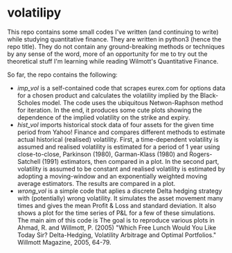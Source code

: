 # volatilipy

This repo contains some small codes I've written (and continuing to write) while studying quantitative finance. They are written in python3 (hence the repo title). They do not contain any ground-breaking methods or techniques by any sense of the word, more of an opportunity for me to try out the theoretical stuff I'm learning while reading Wilmott's Quantitative Finance.

So far, the repo contains the following:
* *imp_vol*  is a self-contained code that scrapes eurex.com for options data for a chosen product and calculates the volatility implied by the Black-Scholes model. The code uses the ubiquitous Netwon-Raphson method for iteration. In the end, it produces some cute plots showing the dependence of the implied volatility on the strike and expiry.
* *hist_vol*  imports historical stock data of four assets for the given time period from Yahoo! Finance and compares different methods to estimate actual historical (realised) volatility. First, a time-dependent volatility is assumed and realised volatility is estimated for a period of 1 year using close-to-close, Parkinson (1980), Garman-Klass (1980) and Rogers-Satchell (1991) estimators, then compared in a plot. In the second part, volatility is assumed to be constant and realised volatility is estimated by adopting a moving-window and an exponentially weighted moving average estimators. The results are compared in a plot.
* *wrong_vol* is a simple code that aplies a discrete Delta hedging strategy with (potentially) wrong volatility. It simulates the asset movement many times and gives the mean Profit & Loss and standard deviation. It also shows a plot for the time series of P&L for a few of these simulations. The main aim of this code is The goal is to reproduce various plots in Ahmad, R. and Willmott, P. (2005) "Which Free Lunch Would You Like Today Sir? Delta-Hedging, Volatility Arbitrage and Optimal Portfolios." Willmott Magazine, 2005, 64-79.
